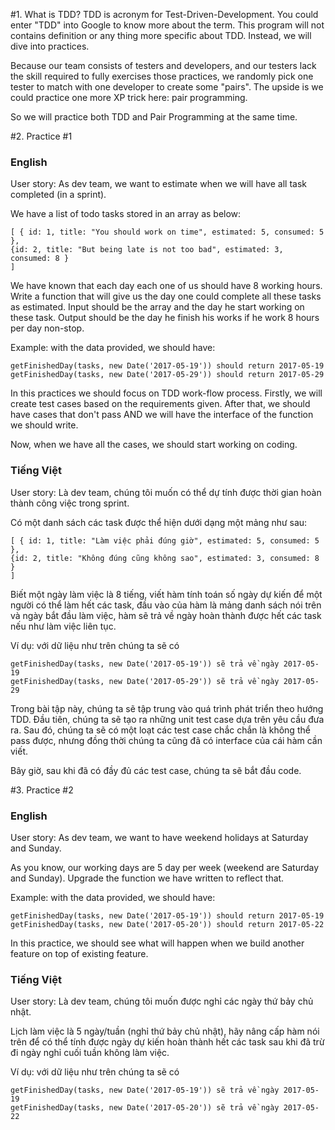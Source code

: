 #1. What is TDD?
TDD is acronym for Test-Driven-Development. You could enter "TDD" into Google to know more about the term. This program will not contains definition or any thing more specific about TDD. Instead, we will dive into practices.

Because our team consists of testers and developers, and our testers lack the skill required to fully exercises those practices, we randomly pick one tester to match with one developer to create some "pairs". The upside is we could practice one more XP trick here: pair programming.

So we will practice both TDD and Pair Programming at the same time.

#2. Practice #1
### English ###
User story: As dev team, we want to estimate when we will have all task completed (in a sprint).

We have a list of todo tasks stored in an array as below:

    [ { id: 1, title: "You should work on time", estimated: 5, consumed: 5 },
    {id: 2, title: "But being late is not too bad", estimated: 3, consumed: 8 }
    ]

We have known that each day each one of us should have 8 working hours. Write a function that will give us the day one could complete all these tasks as estimated. Input should be the array and the day he start working on these task. Output should be the day he finish his works if he work 8 hours per day non-stop.

Example: with the data provided, we should have:

    getFinishedDay(tasks, new Date('2017-05-19')) should return 2017-05-19
    getFinishedDay(tasks, new Date('2017-05-29')) should return 2017-05-29
    
In this practices we should focus on TDD work-flow process. Firstly, we will create test cases based on the requirements given. After that, we should have cases that don't pass AND we will have the interface of the function we should write.

Now, when we have all the cases, we should start working on coding.  

### Tiếng Việt ###
User story: Là dev team, chúng tôi muốn có thể dự tính được thời gian hoàn thành công việc trong sprint.

Có một danh sách các task được thể hiện dưới dạng một mảng như sau:

    [ { id: 1, title: "Làm việc phải đúng giờ", estimated: 5, consumed: 5 },
    {id: 2, title: "Không đúng cũng không sao", estimated: 3, consumed: 8 }
    ]

Biết một ngày làm việc là 8 tiếng, viết hàm tính toán số ngày dự kiến để một người có thể làm hết các task, đầu vào của hàm là mảng danh sách nói trên và ngày bắt đầu làm việc, hàm sẽ trả về ngày hoàn thành được hết các task nếu như làm việc liên tục.

Ví dụ: với dữ liệu như trên chúng ta sẽ có

    getFinishedDay(tasks, new Date('2017-05-19')) sẽ trả về ngày 2017-05-19
    getFinishedDay(tasks, new Date('2017-05-29')) sẽ trả về ngày 2017-05-29

Trong bài tập này, chúng ta sẽ tập trung vào quá trình phát triển theo hướng TDD. Đầu tiên, chúng ta sẽ tạo ra những unit test case dựa trên yêu cầu đưa ra. Sau đó, chúng ta sẽ có một loạt các test case chắc chắn là không thể pass được, nhưng đồng thời chúng ta cũng đã có interface của cái hàm cần viết.

Bây giờ, sau khi đã có đầy đủ các test case, chúng ta sẽ bắt đầu code.

#3. Practice #2

### English ###
User story: As dev team, we want to have weekend holidays at Saturday and Sunday.

As you know, our working days are 5 day per week (weekend are Saturday and Sunday). Upgrade the function we have written to reflect that.

Example: with the data provided, we should have:

    getFinishedDay(tasks, new Date('2017-05-19')) should return 2017-05-19
    getFinishedDay(tasks, new Date('2017-05-20')) should return 2017-05-22

In this practice, we should see what will happen when we build another feature on top of existing feature. 

### Tiếng Việt ###

User story: Là dev team, chúng tôi muốn được nghỉ các ngày thứ bảy chủ nhật.

Lịch làm việc là 5 ngày/tuần (nghỉ thứ bảy chủ nhật), hãy nâng cấp hàm nói trên để có thể tính được ngày dự kiến hoàn thành hết các task sau khi đã trừ đi ngày nghỉ cuối tuần không làm việc.

Ví dụ: với dữ liệu như trên chúng ta sẽ có

    getFinishedDay(tasks, new Date('2017-05-19')) sẽ trả về ngày 2017-05-19
    getFinishedDay(tasks, new Date('2017-05-20')) sẽ trả về ngày 2017-05-22
